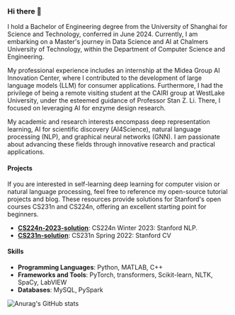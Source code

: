 ### Hi there 👋
I hold a Bachelor of Engineering degree from the University of Shanghai for Science and Technology, conferred in June 2024. Currently, I am embarking on a Master's journey in Data Science and AI at Chalmers University of Technology, within the Department of Computer Science and Engineering.

My professional experience includes an internship at the Midea Group AI Innovation Center, where I contributed to the development of large language models (LLM) for consumer applications. Furthermore, I had the privilege of being a remote visiting student at the CAIRI group at WestLake University, under the esteemed guidance of Professor Stan Z. Li. There, I focused on leveraging AI for enzyme design research.

My academic and research interests encompass deep representation learning, AI for scientific discovery (AI4Science), natural language processing (NLP), and graphical neural networks (GNN). I am passionate about advancing these fields through innovative research and practical applications.

#### Projects
If you are interested in self-learning deep learning for computer vision or natural language processing, feel free to reference my open-source tutorial projects and blog. These resources provide solutions for Stanford's open courses CS231n and CS224n, offering an excellent starting point for beginners.
- **[CS224n-2023-solution](https://github.com/Yiming-Wange/CS224n-2023-solution)**: CS224n Winter 2023: Stanford NLP.
- **[CS231n-solution](https://github.com/Yiming-Wange/cs231n-solution)**: CS231n Spring 2022: Stanford CV


#### Skills
- **Programming Languages**: Python, MATLAB, C++
- **Frameworks and Tools**: PyTorch, transformers, Scikit-learn, NLTK, SpaCy, LabVIEW
- **Databases**: MySQL, PySpark

![Anurag's GitHub stats](https://github-readme-stats.vercel.app/api?username=Yiming-Wange&show_icons=true&theme=radical)

